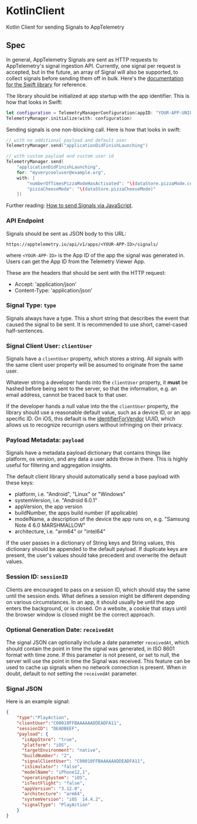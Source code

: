 # KotlinClient
Kotlin Client for sending Signals to AppTelemetry

## Spec
In general, AppTelemetry Signals are sent as HTTP requests to AppTelemetry's signal ingestion API. Currently, one signal per request is accepted, but in the future, an array of Signal will also be supported, to collect signals before sending them off in bulk. Here's the [documentation for the Swift library](https://apptelemetry.io/pages/sending-signals.html) for reference.

The library should be initialized at app startup with the app identifier. This is how that looks in Swift:

```swift
let configuration = TelemetryManagerConfiguration(appID: "YOUR-APP-UNIQUE-IDENTIFIER")
TelemetryManager.initialize(with: configuration)
```

Sending signals is one non-blocking call. Here is how that looks in swift:

```swift
// with no additional payload and default user 
TelemetryManager.send("applicationDidFinishLaunching")

// with custom payload and custom user id
TelemetryManager.send(
    "applicationDidFinishLaunching",
    for: "myverycooluser@example.org",
    with: [
        "numberOfTimesPizzaModeHasActivated": "\(dataStore.pizzaMode.count)",
        "pizzaCheeseMode": "\(dataStore.pizzaCheeseMode)"
    ])
```

Further reading: [How to send Signals via JavaScript](https://apptelemetry.io/pages/website-telemetry.html).

### API Endpoint

Signals should be sent as JSON body to this URL:

```
https://apptelemetry.io/api/v1/apps/<YOUR-APP-ID>/signals/
```

where `<YOUR-APP-ID>` is the App ID of the app the signal was generated in. Users can get the App ID from the Telemetry Viewer App.

These are the headers that should be sent with the HTTP request:

- Accept: 'application/json'
- Content-Type: 'application/json'

### Signal Type: `type`

Signals always have a type. This a short string that describes the event that caused the signal to be sent. It is recommended to use short, camel-cased half-sentences. 

### Signal Client User: `clientUser`

Signals have a `clientUser` property, which stores a string. All signals with the same client user property will be assumed to originate from the same user. 

Whatever string a developer hands into the `clientUser` property, it **must** be hashed before being sent to the server, so that the information, e.g. an email address, cannot be traced back to that user.

If the developer hands a null value into the the `clientUser` property, the library should use a reasonable default value, such as a device ID, or an app specific ID. On iOS, this default is the [identifierForVendor](https://developer.apple.com/documentation/uikit/uidevice/1620059-identifierforvendor) UUID, which allows us to recognize recurrign users without infringing on their privacy.

### Payload Metadata: `payload`

Signals have a metadata payload dictionary that contains things like platform, os version, and any data a user adds throw in there. This is highly useful for filtering and aggregation insights.

The default client library should automatically send a base payload with these keys:

- platform, i.e. "Android", "Linux" or "Windows"
- systemVersion, i.e. "Android 6.0.1"
- appVersion, the app version
- buildNumber, the apps build number (if applicable)
- modelName, a description of the device the app runs on, e.g. "Samsung Note 4 6.0 MARSHMALLOW"
- architecture, i.e. "arm64" or "intel64"

If the user passes in a dictionary of String keys and String values, this dictionary should be appended to the default payload. If duplicate keys are present, the user's values should take precedent and overwrite the default values.

### Session ID: `sessionID`

Clients are encouraged to pass on a session ID, which should stay the same until the session ends. What defines a session might be different depending on various circumstances. In an app, it should usually be until the app enters the background, or is closed. On a website, a cookie that stays until the browser window is closed might be the correct approach.

### Optional Generation Date: `receivedAt`

The signal JSON can optionally include a date parameter `receivedAt`, which should contain the point in time the signal was generated, in ISO 8601 format with time zone. If this parameter is not present, or set to null, the server will use the point in time the Signal was received. This feature can be used to cache up signals when no network connection is present. When in doubt, default to not setting the `receivedAt` parameter.

### Signal JSON

Here is an example signal:

```json
{
    "type":"PlayAction",
    "clientUser":"C00010FFBAAAAAADDEADFA11",
    "sessionID": "DEADBEEF",
    "payload": {
      "isAppStore": "true",
      "platform": "iOS",
      "targetEnvironment": "native",
      "buildNumber": "2",
      "signalClientUser": "C00010FFBAAAAAADDEADFA11",
      "isSimulator": "false",
      "modelName": "iPhone12,1",
      "operatingSystem": "iOS",
      "isTestFlight": "false",
      "appVersion": "3.12.0",
      "architecture": "arm64",
      "systemVersion": "iOS  14.4.2",
      "signalType": "PlayAction"
    }
}
```
